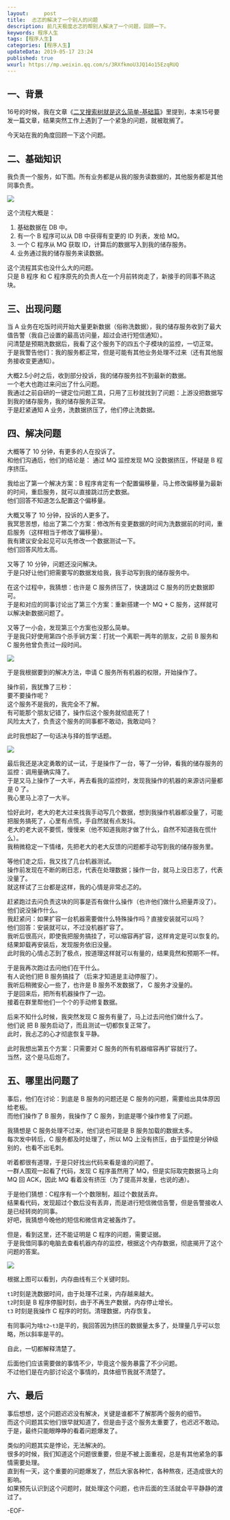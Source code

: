 ```yaml
---   
layout:     post  
title:  忐忑的解决了一个别人的问题  
description: 前几天极度忐忑的帮别人解决了一个问题，回顾一下。  
keywords: 程序人生  
tags: [程序人生]    
categories: [程序人生]  
updateData: 2019-05-17 23:24   
published: true 
wxurl: https://mp.weixin.qq.com/s/3RXfkmoU3JQ14o15EzqRUQ  
---  
```



## 一、背景  


16号的时候，我在文章《[二叉搜索树就是这么简单-基础篇](https://mp.weixin.qq.com/s/xgO36QdiQF30L981YSfKwA)》里提到，本来15号要发一篇文章，结果突然工作上遇到了一个紧急的问题，就被耽搁了。  


今天站在我的角度回顾一下这个问题。  


## 二、基础知识  


我负责一个服务，如下图。所有业务都是从我的服务读数据的，其他服务都是其他同事负责。  


![](http://res.tiankonguse.com/images/2019/05/17/001.png)  


这个流程大概是：  


1. 基础数据在 DB 中。  
2. 有一个 B 程序可以从 DB 中获得有变更的 ID 列表，发给 MQ。  
3. 一个 C 程序从 MQ 获取 ID，计算后的数据写入到我的储存服务。  
4. 业务通过我的储存服务来读数据。  


这个流程其实也没什么大的问题。  
只是 B 程序 和 C 程序原先的负责人在一个月前转岗走了，新接手的同事不熟这块。  


## 三、出现问题  


当 A 业务在吃饭时间开始大量更新数据（俗称洗数据），我的储存服务收到了最大值告警（我自己设置的最高访问量，超过会进行短信通知）。  
问清楚是预期洗数据后，我看了这个服务下的四五个子模块的监控，一切正常。  
于是我警告他们：我的服务都正常，但是可能有其他业务处理不过来（还有其他服务接收变更通知）。  


大概2.5小时之后，收到部分投诉，我的储存服务拉不到最新的数据。  
一个老大也跑过来问出了什么问题。  
我通过之前自研的一键定位问题工具，只用了三秒就找到了问题：上游没把数据写到我的储存服务，我的储存服务正常。  
于是赶紧通知 A 业务，洗数据挤压了，他们停止洗数据。  



## 四、解决问题  


大概等了 10 分钟，有更多的人在投诉了。  
和他们沟通后，他们的结论是： 通过 MQ 监控发现 MQ 没数据挤压，怀疑是 B 程序挤压。  


我给出了第一个解决方案：B 程序肯定有一个配置偏移量，马上修改偏移量为最新的时间，重启服务，就可以直接跳过历史数据。  
他们回答不知道怎么配置这个偏移量。  


大概又等了 10 分钟，投诉的人更多了。  
我冥思苦想，给出了第二个方案：修改所有变更数据的时间为洗数据前的时间，重启服务（这样相当于修改了偏移量）。  
我有建议安全起见可以先修改一个数据测试一下。  
他们回答风险太高。  


又等了 10 分钟，问题还没问解决。  
于是只好让他们把需要写的数据发给我，我手动写到我的储存服务中。  


在这个过程中，我猜想：也许是 C 服务挤压了，快速跳过 C 服务的历史数据即可。  
于是和对应的同事讨论出了第三个方案：重新搭建一个 MQ + C 服务，这样就可以解决新数据问题了。  


又等了一小会，发现第三个方案也没那么简单。  
于是我只好使用第四个杀手锏方案：打扰一个离职一两年的朋友，之前 B 服务和 C 服务他曾负责过一段时间。  


![](http://res.tiankonguse.com/images/2019/05/17/002.png)  


于是我根据要到的解决方法，申请 C 服务所有机器的权限，开始操作了。  


操作前，我犹豫了三秒：   
要不要操作呢？  
这个服务不是我的，我完全不了解。  
有可能那个朋友记错了，操作后这个服务就彻底死了！  
风险太大了，负责这个服务的同事都不敢动，我敢动吗？  


此时我想起了一句话决与择的哲学话题。  


![](http://res.tiankonguse.com/images/2019/05/17/003.png)  


最后我还是决定勇敢的试一试，于是操作了一台，等了一分钟，看我的储存服务的监控：调用量确实降了。  
于是又马上操作了一大半，再去看我的监控时，发现我操作的机器的来源访问量都是 0 了。  
我心里马上凉了一大半。  


恰好此时，老大的老大过来找我手动写几个数据，想到我操作机器都没量了，可能把服务搞死了，心里有点慌，手自然就有点发抖。  
老大的老大说不要慌，慢慢来（他不知道我刚才做了什么，自然不知道我在慌什么）。  
我稍微稳定一下情绪，先把老大的老大反馈的问题都手动写到我的储存服务里。  


等他们走之后，我又找了几台机器测试。  
操作前发现在不断的刷日志，代表在处理数据；操作一台，就马上没日志了，代表没量了。  
就这样试了三台都是这样，我的心情是非常忐忑的。  


赶紧跑过去问负责这块的同事是否有做什么操作（也许他们做什么把量弄没了）。  
他们说没操作什么。  
我赶紧问：如果扩容一台机器需要做什么特殊操作吗？直接安装就可以吗？  
他们回答：安装就可以，不过没机器扩容了。  
我听后很高兴，即使我把服务搞挂了，可以缩容再扩容，这样肯定是可以恢复的。  
结果卸载再安装后，发现服务依旧没量。  
此时我的心情忐忑到了极点，按道理这样就可以有量的，结果竟然和预期不一样。  



于是我再次跑过去问他们在干什么。  
有人说他们把 B 服务搞挂了（后来才知道是主动停服了）。  
我听后稍微安心一些了，也许是 B 服务不发数据了， C 服务才没量的。  
于是回来后，把所有机器操作了一边。  
接着在群里帮他们一个个的手动修复数据。  


后来不知什么时候，我突然发现 C 服务有量了，马上过去问他们做什么了。  
他们说 把 B 服务启动了，而且测试一切都恢复正常了。  
此时，我忐忑的心才彻底恢复平静。  


此时我想出第五个方案：只需要对 C 服务的所有机器缩容再扩容就行了。  
当然，这个是马后炮了。  


## 五、哪里出问题了  


事后，他们在讨论：到底是 B 服务的问题还是 C 服务的问题，需要给出具体原因给老板。  
而他们操作了 B 服务，我操作了 C 服务，到底是哪个操作修复了问题。  


我猜想是 C 服务处理不过来，他们说也可能是 B 服务加载的数据太多。  
每次发中转后，C 服务都及时处理了，所以 MQ 上没有挤压，由于监控是分钟级别的，也看不出毛刺。  


听着都很有道理，于是只好找出代码来看是谁的问题了。  
一群人围观一起看了代码，发现 C 程序虽然用了 MQ，但是实际取完数据马上向 MQ 回 ACK，因此 MQ 看着没有挤压（为了提高并发量，也说的通）。  


于是他们猜想：C程序有一个个数限制，超过个数就丢弃。  
结果看代码，发现超过个数后没有丢弃，而是进行短信微信告警，但是告警接收人是已经转岗的同事。  
好吧，我猜想今晚他的短信和微信肯定被轰炸了。  


但是，看到这里，还不能证明是 C 程序的问题，需要证据。  
于是我借同事的电脑去查看机器内存的监控，根据这个内存数据，彻底揭开了这个问题的答案。  



![](http://res.tiankonguse.com/images/2019/05/17/004.png)  



根据上图可以看到，内存曲线有三个关键时刻。  


`t1`时刻是洗数据时间，由于处理不过来，内存越来越大。  
`t2`时刻是 B 程序停服时刻，由于不再生产数据，内存停止增长。  
`t3` 时刻是我操作 C 程序的时刻。清理数据，内存恢复。  


有同事问为啥`t2~t3`是平的，我回答因为挤压的数据量太多了，处理量几乎可以忽略，所以斜率是平的。  


自此，一切都解释清楚了。  


后面他们应该需要做的事情不少，毕竟这个服务暴露了不少问题。  
不过他们是在内部讨论这个事情的，具体细节我就不清楚了。  


## 六、最后  


事后想想，这个问题迟迟没有解决，关键是谁都不了解那两个服务的细节。  
而这个问题其实他们很早就知道了，但是由于这个服务太重要了，也迟迟不敢动。  
于是，最终只能眼睁睁的看着问题爆发了。  


类似的问题其实是悖论，无法解决的。  
很多的时候，我们知道这个问题很重要，但是不被上面重视，总是有其他紧急的事情需要处理。  
直到有一天，这个重要的问题爆发了，然后大家各种忙，各种熬夜，还造成很大的影响。  
如果预先认识到这个问题时，就处理这个问题，也许后面的生活就会平平静静的渡过了。  


-EOF-  


